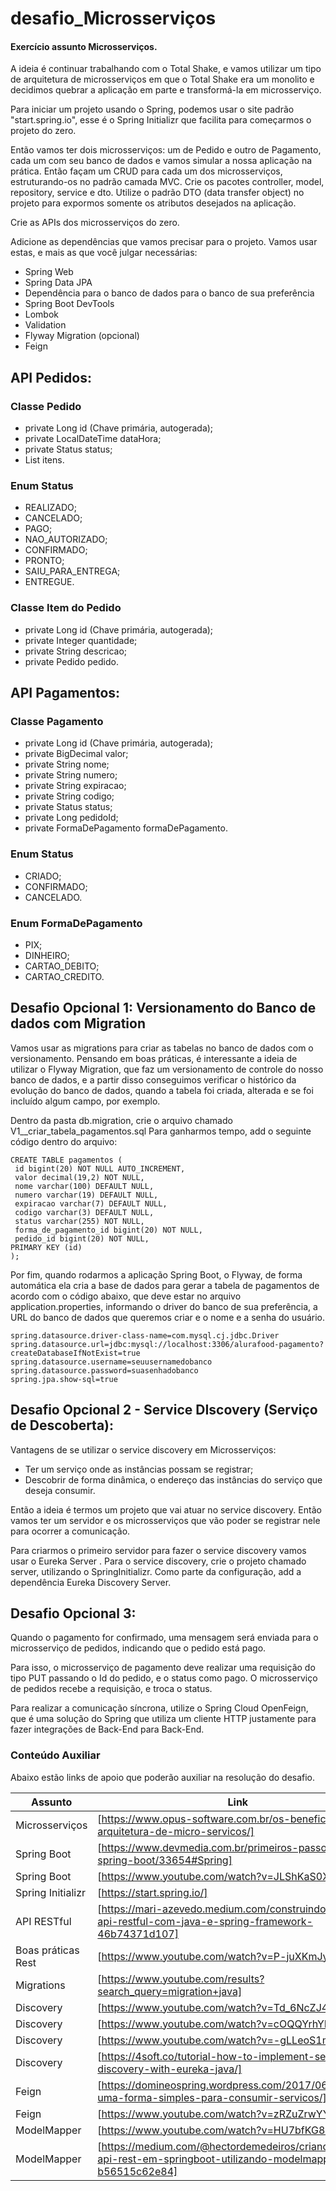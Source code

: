 # desafio_Microsserviços
#### Exercício assunto Microsserviços.


A ideia é continuar trabalhando com o Total Shake, e vamos utilizar um tipo de arquitetura de microsserviços em que o Total Shake era um monolito e decidimos quebrar a aplicação em parte e transformá-la em microsserviço.

Para iniciar um projeto usando o Spring, podemos usar o site padrão "start.spring.io", esse é o Spring Initializr que facilita para começarmos o projeto do zero.

Então vamos ter dois microsserviços: um de Pedido e outro de
Pagamento, cada um com seu banco de dados e vamos simular a nossa
aplicação na prática. Então façam um CRUD para cada um dos microsserviços, estruturando-os no padrão camada MVC. Crie os pacotes controller, model, repository, service e dto. Utilize o padrão DTO (data transfer object) no projeto para expormos somente os atributos desejados na aplicação.

Crie as APIs dos microsserviços do zero. 

Adicione as dependências que vamos precisar para o projeto. Vamos usar estas, e mais as que você julgar necessárias: 

- Spring Web
- Spring Data JPA
- Dependência para o banco de dados para o banco de sua preferência
- Spring Boot DevTools
- Lombok
- Validation
- Flyway Migration (opcional)
- Feign 

## API Pedidos:

### Classe Pedido

- private Long id (Chave primária, autogerada);
- private LocalDateTime dataHora;
- private Status status;
- List<ItemDoPedido> itens.


### Enum Status

- REALIZADO;
- CANCELADO;
- PAGO;
- NAO_AUTORIZADO;
- CONFIRMADO;
- PRONTO;
- SAIU_PARA_ENTREGA;
- ENTREGUE.

### Classe Item do Pedido

- private Long id (Chave primária, autogerada);
- private Integer quantidade;
- private String descricao;
- private Pedido pedido.


## API Pagamentos:

### Classe Pagamento

- private Long id (Chave primária, autogerada);
- private BigDecimal valor;
- private String nome;
- private String numero;
- private String expiracao;
- private String codigo;
- private Status status;
- private Long pedidoId;
- private FormaDePagamento formaDePagamento. 

### Enum Status

- CRIADO;
- CONFIRMADO;
- CANCELADO.
  
### Enum FormaDePagamento

- PIX;
- DINHEIRO;
- CARTAO_DEBITO;
- CARTAO_CREDITO.  

 ## Desafio Opcional 1: Versionamento do Banco de dados com Migration
  
Vamos usar as migrations para criar as tabelas no banco de dados com o versionamento. Pensando em boas práticas, é interessante a ideia de utilizar o  Flyway Migration, que faz um versionamento de controle do nosso banco de dados, e a partir disso conseguimos verificar o histórico da evolução do banco de dados, quando a tabela foi criada, alterada e se foi incluído algum campo, por exemplo.
  
Dentro da pasta db.migration, crie o arquivo chamado V1__criar_tabela_pagamentos.sql
Para ganharmos tempo, add o seguinte código dentro do arquivo:
  
```
CREATE TABLE pagamentos (
 id bigint(20) NOT NULL AUTO_INCREMENT,
 valor decimal(19,2) NOT NULL,
 nome varchar(100) DEFAULT NULL,
 numero varchar(19) DEFAULT NULL,
 expiracao varchar(7) DEFAULT NULL,
 codigo varchar(3) DEFAULT NULL,
 status varchar(255) NOT NULL,
 forma_de_pagamento_id bigint(20) NOT NULL,
 pedido_id bigint(20) NOT NULL,
PRIMARY KEY (id)
);
```
  

Por fim, quando rodarmos a aplicação Spring Boot, o Flyway, de forma automática ela cria a base de dados para gerar a tabela de pagamentos de acordo com o código abaixo, que deve estar no arquivo application.properties, informando o driver do banco de sua preferência, a URL do banco de dados que queremos criar e o nome e a senha do usuário. 
  
  ```
spring.datasource.driver-class-name=com.mysql.cj.jdbc.Driver
spring.datasource.url=jdbc:mysql://localhost:3306/alurafood-pagamento?createDatabaseIfNotExist=true
spring.datasource.username=seuusernamedobanco
spring.datasource.password=suasenhadobanco
spring.jpa.show-sql=true
  ```

  
## Desafio Opcional 2 - Service DIscovery (Serviço de Descoberta): 
  
Vantagens de se utilizar o service discovery em Microsserviços:
-   Ter um serviço onde as instâncias possam se registrar;
-   Descobrir de forma dinâmica, o endereço das instâncias do serviço que deseja consumir.
  
Então a ideia é termos um projeto que vai atuar no service discovery. Então vamos ter um servidor e os microsserviços que vão poder se registrar nele para ocorrer a comunicação.

Para criarmos o primeiro servidor para fazer o service discovery vamos usar o Eureka Server . 
Para o service discovery, crie o projeto chamado server,  utilizando o SpringInitializr. Como parte da configuração, add a dependência Eureka Discovery Server.  

## Desafio Opcional 3:   

Quando o pagamento for confirmado, uma mensagem será enviada para o microsserviço de pedidos, indicando que o pedido está pago.

Para isso, o microsserviço de pagamento deve realizar  uma requisição do tipo PUT passando o Id do pedido, e o status como pago. O microsserviço de pedidos recebe a requisição, e troca o status.

Para realizar a comunicação síncrona, utilize o Spring Cloud OpenFeign, que é uma solução do Spring que utiliza um cliente HTTP justamente para fazer integrações de Back-End para Back-End.
  
  
### Conteúdo Auxiliar

Abaixo estão links de apoio que poderão auxiliar na resolução do desafio.

| Assunto | Link |
| ------ | ------ |
| Microsserviços | [https://www.opus-software.com.br/os-beneficios-da-arquitetura-de-micro-servicos/] |
| Spring Boot | [https://www.devmedia.com.br/primeiros-passos-com-o-spring-boot/33654#Spring] |
| Spring Boot | [https://www.youtube.com/watch?v=JLShKaS0XxY] |
| Spring Initializr | [https://start.spring.io/] |
| API RESTful | [https://mari-azevedo.medium.com/construindo-uma-api-restful-com-java-e-spring-framework-46b74371d107] |
| Boas práticas Rest | [https://www.youtube.com/watch?v=P-juXKmJy_g] |
| Migrations | [https://www.youtube.com/results?search_query=migration+java] |
| Discovery | [https://www.youtube.com/watch?v=Td_6NcZJ4WM] |
| Discovery | [https://www.youtube.com/watch?v=cOQQYrhYH4U] |
| Discovery | [https://www.youtube.com/watch?v=-gLLeoS1m6s] |  
| Discovery | [https://4soft.co/tutorial-how-to-implement-service-discovery-with-eureka-java/] |
| Feign | [https://domineospring.wordpress.com/2017/06/02/feign-uma-forma-simples-para-consumir-servicos/] |
| Feign | [https://www.youtube.com/watch?v=zRZuZrwYYc0] |
| ModelMapper | [https://www.youtube.com/watch?v=HU7bfKG8nV4] |
| ModelMapper| [https://medium.com/@hectordemedeiros/criando-uma-api-rest-em-springboot-utilizando-modelmapper-b56515c62e84] |

